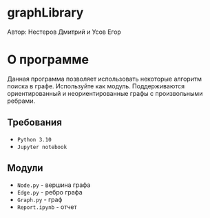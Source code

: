 # graphLibrary
Автор: Нестеров Дмитрий и Усов Егор
# О программе
Данная программа позволяет использовать некоторые алгоритм поиска в графе. Используйте как модуль. Поддерживаются ориентированный и неориентированные графы с произвольными ребрами.
## Требования
* `Python 3.10`
* `Jupyter notebook`
## Модули
* `Node.py` - вершина графа
* `Edge.py` - ребро графа
* `Graph.py` - граф
* `Report.ipynb` - отчет
